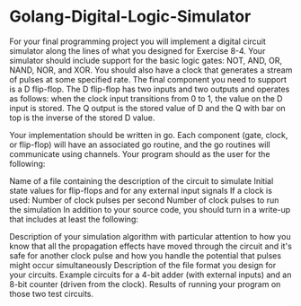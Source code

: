 # Golang-Digital-Logic-Simulator
For your final programming project you will implement a digital circuit simulator along the lines of what you designed for Exercise 8-4.  Your simulator should include support for the basic logic gates: NOT, AND, OR, NAND, NOR, and XOR.  You should also have a clock that generates a stream of pulses at some specified rate.  The final component you need to support is a D flip-flop.  The D flip-flop has two inputs and two outputs and operates as follows: when the clock input transitions from 0 to 1, the value on the D input is stored.  The Q output is the stored value of D and the Q with bar on top is the inverse of the stored D value.

Your implementation should be written in go.  Each component (gate, clock, or flip-flop) will have an associated go routine, and the go routines will communicate using channels.  Your program should as the user for the following:

Name of a file containing the description of the circuit to simulate
Initial state values for flip-flops and for any external input signals
If a clock is used:
Number of clock pulses per second
Number of clock pulses to run the simulation
In addition to your source code, you should turn in a write-up that includes at least the following:

Description of your simulation algorithm with particular attention to how you know that all the propagation effects have moved through the circuit and it's safe for another clock pulse and how you handle the potential that pulses might occur simultaneously
Description of the file format you design for your circuits.
Example circuits for a 4-bit adder (with external inputs) and an 8-bit counter (driven from the clock).
Results of running your program on those two test circuits.

